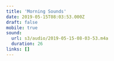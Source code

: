 ```yaml
---
title: 'Morning Sounds'
date: 2019-05-15T08:03:53.000Z
draft: false
mobile: true
sound:
  url: s3/audio/2019-05-15-08-03-53.m4a
  duration: 26
links: []
---
```


